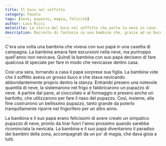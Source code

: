 ```yaml
---
title: Il buco nel soffitto
category: Favola
tags: [neve, pupazzo, magia, felicità]  
author: Luca Ricci
metatitle: La storia del buco nel soffitto che porta la neve in casa
description: Racconto di fantasia su una bambina che, grazie ad un buco fatto dal padre nel soffitto, può vedere nevicare in casa e costruire un pupazzo di neve gigante, portando felicità nella sua vita.
---
```


C'era una volta una bambina che viveva con suo papà in una casetta di campagna. La bambina amava fare escursioni nella neve, ma purtroppo quell'anno non nevicava. Quindi la bambina con suo papà decisero di fare qualcosa di speciale per fare in modo che nevicasse dentro casa.

Così una sera, tornando a casa il papà sorprese sua figlia. La bambina vide che il soffitto aveva un grosso buco e che stava nevicando abbondantemente proprio dentro la stanza. Entrambi presero una notevole quantità di neve, la sistemarono nel frigo e fabbricarono un pupazzo di neve. A partire dal pane, al cioccolato e al formaggio e presero anche un barilotto, che utilizzarono per fare il naso del pupazzo. Così, insieme, alla fine costruirono un bellissimo pupazzo, tanto grande da poterlo tranquillamente riporre nel frigorifero per un altro anno.

La bambina e il suo papà erano felicissimi di avere creato un simpatico pupazzo di neve, pronto da tirar fuori l'anno prossimo quando sarebbe ricominciata la nevicata. La bambina e il suo papà diventarono il paradiso dei bambini della zona, accompagnati da un po' di magia, che dava gioia a tutti.